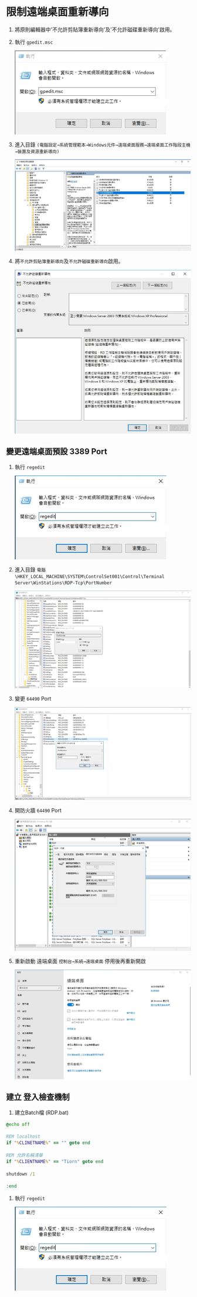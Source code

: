 
<!-- ![](https://github.com/wdwd2233/Notes/blob/master/Windows/img/XAMPP.png?raw=true) -->


# 限制遠端桌面重新導向

1. 將原則編輯器中'不允許剪貼簿重新導向'及'不允許磁碟重新導向'啟用。


2. 執行 `gpedit.msc`

	![限制遠端桌面重新導向](https://github.com/wdwd2233/Notes/blob/master/Windows/img/1583207309627.jpg?raw=true)


3. 進入目錄 
	`(電腦設定→系統管理範本→Windows元件→遠端桌面服務→遠端桌面工作階段主機→裝置及資源重新導向)`

	![限制遠端桌面重新導向](https://github.com/wdwd2233/Notes/blob/master/Windows/img/1583207018446.jpg?raw=true)


4. 將`不允許剪貼簿重新導向`及`不允許磁碟重新導向`啟用。

	![限制遠端桌面重新導向](https://github.com/wdwd2233/Notes/blob/master/Windows/img/1583207365635.jpg?raw=true)


## 變更遠端桌面預設 3389 Port

1. 執行 `regedit`

	![變更遠端桌面預設Port](https://github.com/wdwd2233/Notes/blob/master/Windows/img/1583207839262.jpg?raw=true)

2. 進入目錄
	`電腦\HKEY_LOCAL_MACHINE\SYSTEM\ControlSet001\Control\Terminal Server\WinStations\RDP-Tcp\PortNumber`

	![變更遠端桌面預設Port](https://github.com/wdwd2233/Notes/blob/master/Windows/img/1583172916097.jpg?raw=true)

3. 變更 `64490` Port

	![變更遠端桌面預設Port](https://github.com/wdwd2233/Notes/blob/master/Windows/img/1583208178369.jpg?raw=true)

4. 開防火牆 `64490` Port

	![變更遠端桌面預設Port](https://github.com/wdwd2233/Notes/blob/master/Windows/img/1583208267073.jpg?raw=true)

5. 重新啟動 遠端桌面 `控制台→系統→遠端桌面` 停用後再重新開啟
 
	![變更遠端桌面預設Port](https://github.com/wdwd2233/Notes/blob/master/Windows/img/1583215454183.jpg?raw=true)

## 建立 登入檢查機制

1. 建立Batch檔 (RDP.bat)

```bat
@echo off

REM localhost
if "%CLINETNAME%" == "" goto end

REM 允許名稱清單
if "%CLIENTNAME%" == "Tiorn" goto end

shutdown /1

:end
```

1. 執行 `regedit`

	![變更遠端桌面預設Port](https://github.com/wdwd2233/Notes/blob/master/Windows/img/1583207839262.jpg?raw=true)